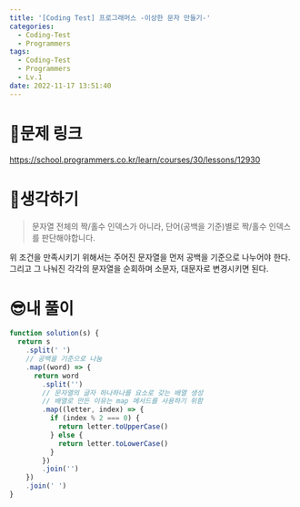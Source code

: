 ```yaml
---
title: '[Coding Test] 프로그래머스 -이상한 문자 만들기-'
categories:
  - Coding-Test
  - Programmers
tags:
  - Coding-Test
  - Programmers
  - Lv.1
date: 2022-11-17 13:51:40
---
```

# 📃문제 링크
https://school.programmers.co.kr/learn/courses/30/lessons/12930

# 🤨생각하기
> 문자열 전체의 짝/홀수 인덱스가 아니라, 단어(공백을 기준)별로 짝/홀수 인덱스를 판단해야합니다.

위 조건을 만족시키기 위해서는 주어진 문자열을 먼저 공백을 기준으로 나누어야 한다. 그리고 그 나눠진 각각의 문자열을 순회하며 소문자, 대문자로 변경시키면 된다.

# 😎내 풀이
```js
function solution(s) {
  return s
    .split(' ')
    // 공백을 기준으로 나눔
    .map((word) => {
      return word
        .split('')
        // 문자열의 글자 하나하나를 요소로 갖는 배열 생성
        // 배열로 만든 이유는 map 메서드를 사용하기 위함
        .map((letter, index) => {
          if (index % 2 === 0) {
            return letter.toUpperCase()
          } else {
            return letter.toLowerCase()
          }
        })
        .join('')
    })
    .join(' ')
}
```